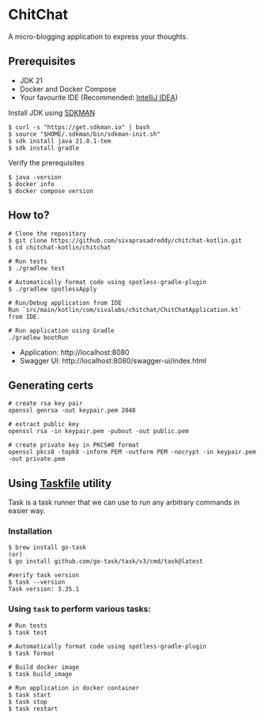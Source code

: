 # ChitChat

A micro-blogging application to express your thoughts.

## Prerequisites
* JDK 21
* Docker and Docker Compose
* Your favourite IDE (Recommended: [IntelliJ IDEA](https://www.jetbrains.com/idea/))

Install JDK using [SDKMAN](https://sdkman.io/)

```shell
$ curl -s "https://get.sdkman.io" | bash
$ source "$HOME/.sdkman/bin/sdkman-init.sh"
$ sdk install java 21.0.1-tem
$ sdk install gradle
```

Verify the prerequisites

```shell
$ java -version
$ docker info
$ docker compose version
```

## How to?

```shell
# Clone the repository
$ git clone https://github.com/sivaprasadreddy/chitchat-kotlin.git
$ cd chitchat-kotlin/chitchat

# Run tests
$ ./gradlew test

# Automatically format code using spotless-gradle-plugin
$ ./gradlew spotlessApply

# Run/Debug application from IDE
Run `src/main/kotlin/com/sivalabs/chitchat/ChitChatApplication.kt` from IDE.

# Run application using Gradle
./gradlew bootRun
```

* Application: http://localhost:8080
* Swagger UI: http://localhost:8080/swagger-ui/index.html

## Generating certs

```shell
# create rsa key pair
openssl genrsa -out keypair.pem 2048

# extract public key
openssl rsa -in keypair.pem -pubout -out public.pem

# create private key in PKCS#8 format
openssl pkcs8 -topk8 -inform PEM -outform PEM -nocrypt -in keypair.pem -out private.pem
```

## Using [Taskfile](https://taskfile.dev/) utility
Task is a task runner that we can use to run any arbitrary commands in easier way.

### Installation

```shell
$ brew install go-task
(or)
$ go install github.com/go-task/task/v3/cmd/task@latest

#verify task version
$ task --version
Task version: 3.35.1
```

### Using `task` to perform various tasks:

```shell
# Run tests
$ task test

# Automatically format code using spotless-gradle-plugin
$ task format

# Build docker image
$ task build_image

# Run application in docker container
$ task start
$ task stop
$ task restart
```
